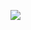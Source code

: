 ![]([https://github.com/Your_Repository_Name/Your_GIF_Name.gif](https://github.com/n9yara/python/blob/main/cat-cat-typing.gif))

